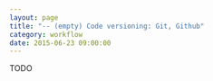 ```yaml
---
layout: page
title: "-- (empty) Code versioning: Git, Github"
category: workflow
date: 2015-06-23 09:00:00
---
```


TODO
